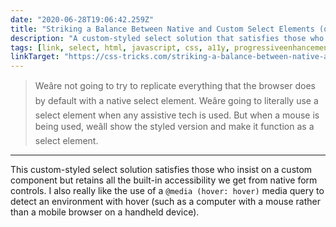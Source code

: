 ```yaml
---
date: "2020-06-28T19:06:42.259Z"
title: "Striking a Balance Between Native and Custom Select Elements (on CSS-Tricks)"
description: "A custom-styled select solution that satisfies those who insist on a custom component but retains all the built-in accessibility we get from native form controls."
tags: [link, select, html, javascript, css, a11y, progressiveenhancement]
linkTarget: "https://css-tricks.com/striking-a-balance-between-native-and-custom-select-elements/"
---
```

> Weâre not going to try to replicate everything that the browser does by default with a native select element. Weâre going to literally use a select element when any assistive tech is used. But when a mouse is being used, weâll show the styled version and make it function as a select element.
---

This custom-styled select solution satisfies those who insist on a custom component but retains all the built-in accessibility we get from native form controls. I also really like the use of a `@media (hover: hover)` media query to detect an environment with hover (such as a computer with a mouse rather than a mobile browser on a handheld device).